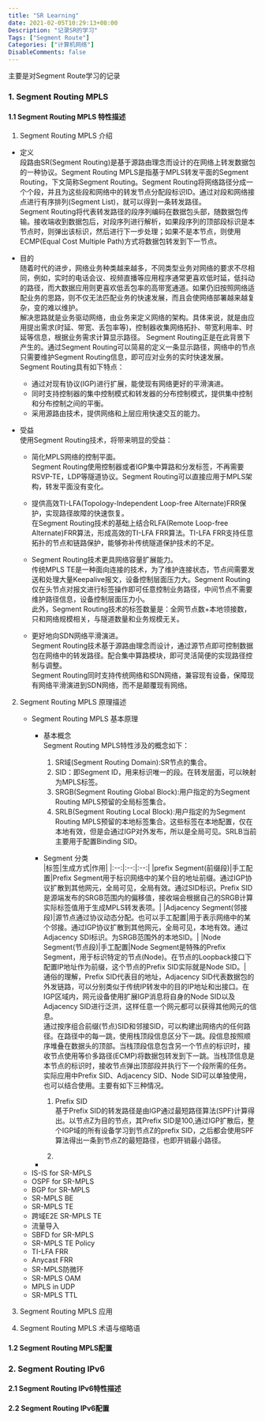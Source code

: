 ```yaml
---
title: "SR Learning"
date: 2021-02-05T10:29:13+08:00
Description: "记录SR的学习"
Tags: ["Segment Route"]
Categories: ["计算机网络"]
DisableComments: false
---
```


主要是对Segment Route学习的记录
<!--more-->

### 1. Segment Routing MPLS  

#### 1.1 Segment Routing MPLS 特性描述  

1. Segment Routing MPLS 介绍  

+ 定义  
    段路由SR(Segment Routing)是基于源路由理念而设计的在网络上转发数据包的一种协议。Segment Routing MPLS是指基于MPLS转发平面的Segment Routing，下文简称Segment Routing。Segment Routing将网络路径分成一个个段，并且为这些段和网络中的转发节点分配段标识ID。通过对段和网络接点进行有序排列(Segment List)，就可以得到一条转发路径。  
    Segment Routing将代表转发路径的段序列编码在数据包头部，随数据包传输。接收端收到数据包后，对段序列进行解析，如果段序列的顶部段标识是本节点时，则弹出该标识，然后进行下一步处理；如果不是本节点，则使用ECMP(Equal Cost Multiple Path)方式将数据包转发到下一节点。  

+ 目的  
    随着时代的进步，网络业务种类越来越多，不同类型业务对网络的要求不尽相同，例如，实时的电话会议、视频直播等应用程序通常更喜欢低时延，低抖动的路径，而大数据应用则更喜欢低丢包率的高带宽通道。如果仍旧按照网络适配业务的思路，则不仅无法匹配业务的快速发展，而且会使网络部署越来越复杂，变的难以维护。  
    解决思路就是业务驱动网络，由业务来定义网络的架构。具体来说，就是由应用提出需求(时延、带宽、丢包率等)，控制器收集网络拓扑、带宽利用率、时延等信息，根据业务需求计算显示路径。 
    Segment Routing正是在此背景下产生的。通过Segment Routing可以简易的定义一条显示路径，网络中的节点只需要维护Segment Routing信息，即可应对业务的实时快速发展。Segment Routing具有如下特点：  
    - 通过对现有协议(IGP)进行扩展，能使现有网络更好的平滑演进。  
    - 同时支持控制器的集中控制模式和转发器的分布控制模式，提供集中控制和分布控制之间的平衡。  
    - 采用源路由技术，提供网络和上层应用快速交互的能力。  

+ 受益  
    使用Segment Routing技术，将带来明显的受益：  
    - 简化MPLS网络的控制平面。  
        Segment Routing使用控制器或者IGP集中算路和分发标签，不再需要RSVP-TE，LDP等隧道协议。Segment Routing可以直接应用于MPLS架构，转发平面没有变化。  

    - 提供高效TI-LFA(Topology-Independent Loop-free Alternate)FRR保护，实现路径故障的快速恢复。  
        在Segment Routing技术的基础上结合RLFA(Remote Loop-free Alternate)FRR算法，形成高效的TI-LFA FRR算法。TI-LFA FRR支持任意拓扑的节点和链路保护，能够弥补传统隧道保护技术的不足。  

    - Segment Routing技术更具网络容量扩展能力。  
        传统MPLS TE是一种面向连接的技术，为了维护连接状态，节点间需要发送和处理大量Keepalive报文，设备控制层面压力大。Segment Routing仅在头节点对报文进行标签操作即可任意控制业务路径，中间节点不需要维护路径信息，设备控制层面压力小。  
        此外，Segment Routing技术的标签数量是：全网节点数+本地领接数，只和网络规模相关，与隧道数量和业务规模无关。  

    - 更好地向SDN网络平滑演进。  
        Segment Routing技术基于源路由理念而设计，通过源节点即可控制数据包在网络中的转发路径。配合集中算路模块，即可灵活简便的实现路径控制与调整。  
        Segment Routing同时支持传统网络和SDN网络，兼容现有设备，保障现有网络平滑演进到SDN网络，而不是颠覆现有网络。  

2. Segment Routing MPLS 原理描述  

    + Segment Routing MPLS 基本原理  
        - 基本概念  
            Segment Routing MPLS特性涉及的概念如下：
            1. SR域(Segment Routing Domain):SR节点的集合。  
            2. SID：即Segment ID，用来标识唯一的段。在转发层面，可以映射为MPLS标签。  
            3. SRGB(Segment Routing Global Block):用户指定的为Segment Routing MPLS预留的全局标签集合。  
            4. SRLB(Segment Routing Local Block):用户指定的为Segment Routing MPLS预留的本地标签集合。这些标签在本地配置，仅在本地有效，但是会通过IGP对外发布，所以是全局可见。SRLB当前主要用于配置Binding SID。  

        - Segment 分类  
            |标签|生成方式|作用|
            |:--:|:--:|:--:|
            |prefix Segment(前缀段)|手工配置|Prefix Segment用于标识网络中的某个目的地址前缀。通过IGP协议扩散到其他网元，全局可见，全局有效。通过SID标识。Prefix SID是源端发布的SRGB范围内的偏移值，接收端会根据自己的SRGB计算实际标签值用于生成MPLS转发表项。|
            |Adjacency Segment(邻接段)|源节点通过协议动态分配。也可以手工配置|用于表示网络中的某个邻接。通过IGP协议扩散到其他网元，全局可见，本地有效。通过Adjacency SDI标识。为SRGB范围外的本地SID。|
            |Node Segment(节点段)|手工配置|Node Segment是特殊的Prefix Segment，用于标识特定的节点(Node)。在节点的Loopback接口下配置IP地址作为前缀，这个节点的Prefix SID实际就是Node SID。|  
            通俗的理解，Prefix SID代表目的地址，Adjacency SID代表数据包的外发链路，可以分别类似于传统IP转发中的目的IP地址和出接口。在IGP区域内，网元设备使用扩展IGP消息将自身的Node SID以及Adjacency SID进行泛洪，这样任意一个网元都可以获得其他网元的信息。  
            通过按序组合前缀(节点)SID和邻接SID，可以构建出网络内的任何路径。在路径中的每一跳，使用栈顶段信息区分下一跳。段信息按照顺序堆叠在数据头的顶部。当栈顶段信息包含另一个节点的标识时，接收节点使用等价多路径(ECMP)将数据包转发到下一跳。当栈顶信息是本节点的标识时，接收节点弹出顶部段并执行下一个段所需的任务。  
            实际应用中Prefix SID、Adjacency SID、Node SID可以单独使用，也可以结合使用。主要有如下三种情况。  
            1. Prefix SID  
                基于Prefix SID的转发路径是由IGP通过最短路径算法(SPF)计算得出。以节点Z为目的节点，其Prefix SID是100,通过IGP扩散后，整个IGP域的所有设备学习到节点Z的prefix SID，之后都会使用SPF算法得出一条到节点Z的最短路径，也即开销最小路径。  
                
            2. 
        - 
    + IS-IS for SR-MPLS
    + OSPF for SR-MPLS
    + BGP for SR-MPLS
    + SR-MPLS BE
    + SR-MPLS TE
    + 跨域E2E SR-MPLS TE
    + 流量导入
    + SBFD for SR-MPLS
    + SR-MPLS TE Policy
    + TI-LFA FRR
    + Anycast FRR
    + SR-MPLS防微环  
    + SR-MPLS OAM
    + MPLS in UDP
    + SR-MPLS TTL  

3. Segment Routing MPLS 应用  
4. Segment Routing MPLS 术语与缩略语

#### 1.2 Segment Routing MPLS配置

### 2. Segment Routing IPv6  

#### 2.1 Segment Routing IPv6特性描述  

#### 2.2 Segment Routing IPv6配置
